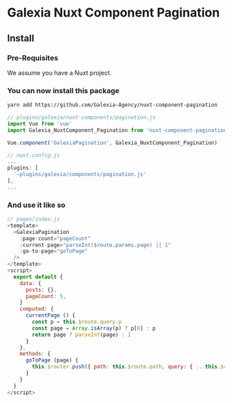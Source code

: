 # Galexia Nuxt Component Pagination

## Install

### Pre-Requisites

We assume you have a Nuxt project.

### You can now install this package

```bash
yarn add https://github.com/Galexia-Agency/nuxt-component-pagination
```

```js
// plugins/galexia/nuxt-components/pagination.js
import Vue from 'vue'
import Galexia_NuxtComponent_Pagination from 'nuxt-component-pagination/index.vue'

Vue.component('GalexiaPagination', Galexia_NuxtComponent_Pagination)
```

```js
// nuxt.config.js
...
plugins: [
  '~plugins/galexia/components/pagination.js'
],
...
```

### And use it like so

```js
// pages/index.js
<template>
  <GalexiaPagination
    :page-count="pageCount"
    :current-page="parseInt($route.params.page) || 1"
    :go-to-page="goToPage"
  />
</template>
<script>
  export default {
    data: {
      posts: {},
      pageCount: 5,
    }
    computed: {
      currentPage () {
        const p = this.$route.query.p
        const page = Array.isArray(p) ? p[0] : p
        return page ? parseInt(page) : 1
      }
    },
    methods: {
      goToPage (page) {
        this.$router.push({ path: this.$route.path, query: { ...this.$route.query, p: page.toString() } })
      }
    }
  }
</script>
```
